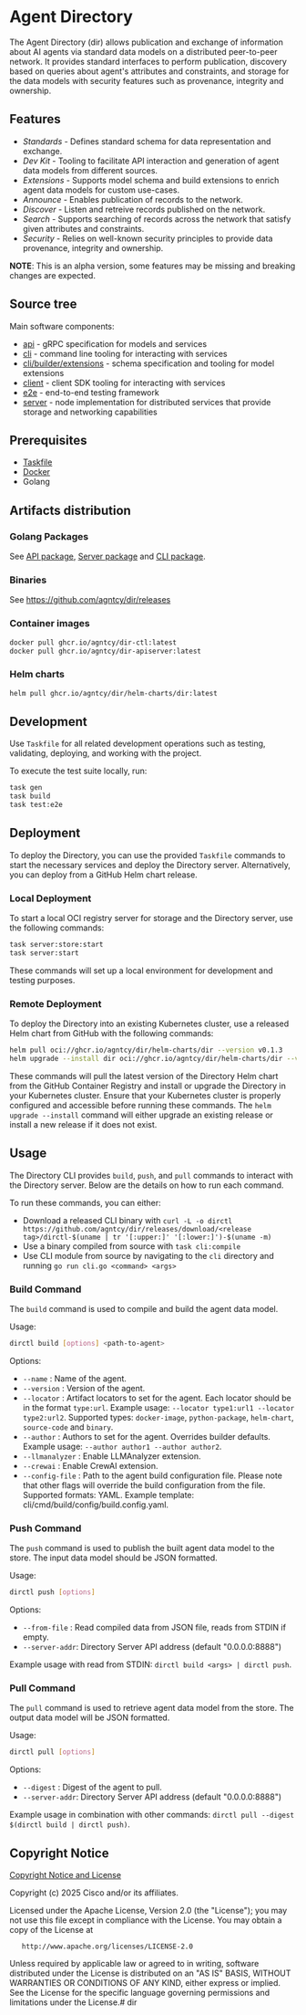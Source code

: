 # Agent Directory

The Agent Directory (dir) allows publication and exchange of information about AI
agents via standard data models on a distributed peer-to-peer network. 
It provides standard interfaces to perform publication, discovery based on queries about agent's
attributes and constraints, and storage for the data models with security features such as
provenance, integrity and ownership.

## Features

- _Standards_ - Defines standard schema for data representation and exchange.
- _Dev Kit_ - Tooling to facilitate API interaction and generation of agent data models from different sources.
- _Extensions_ - Supports model schema and build extensions to enrich agent data models for custom use-cases.
- _Announce_ - Enables publication of records to the network.
- _Discover_ - Listen and retreive records published on the network.
- _Search_ - Supports searching of records across the network that satisfy given attributes and constraints.
- _Security_ - Relies on well-known security principles to provide data provenance, integrity and ownership.

**NOTE**: This is an alpha version, some features may be missing and breaking changes are expected.

## Source tree

Main software components:

- [api](./api) - gRPC specification for models and services
- [cli](./cli) - command line tooling for interacting with services
- [cli/builder/extensions](./cli/builder/extensions) - schema specification and tooling for model extensions
- [client](./client) - client SDK tooling for interacting with services
- [e2e](./e2e) - end-to-end testing framework
- [server](./server) - node implementation for distributed services that provide storage and networking capabilities

## Prerequisites

- [Taskfile](https://taskfile.dev/)
- [Docker](https://www.docker.com/)
- Golang

## Artifacts distribution

### Golang Packages

See [API package](https://pkg.go.dev/github.com/agntcy/dir/api), [Server package](https://pkg.go.dev/github.com/agntcy/dir/server) and [CLI package](https://pkg.go.dev/github.com/agntcy/dir/cli).

### Binaries

See https://github.com/agntcy/dir/releases

### Container images

```bash
docker pull ghcr.io/agntcy/dir-ctl:latest
docker pull ghcr.io/agntcy/dir-apiserver:latest
```

### Helm charts

```bash
helm pull ghcr.io/agntcy/dir/helm-charts/dir:latest
```

## Development

Use `Taskfile` for all related development operations such as testing, validating, deploying, and working with the project.

To execute the test suite locally, run:

```bash
task gen
task build
task test:e2e
```

## Deployment

To deploy the Directory, you can use the provided `Taskfile` commands to start the necessary services and deploy the Directory server. Alternatively, you can deploy from a GitHub Helm chart release.

### Local Deployment

To start a local OCI registry server for storage and the Directory server, use the following commands:

```bash
task server:store:start
task server:start
```

These commands will set up a local environment for development and testing purposes.

### Remote Deployment

To deploy the Directory into an existing Kubernetes cluster, use a released Helm chart from GitHub with the following commands:

```bash
helm pull oci://ghcr.io/agntcy/dir/helm-charts/dir --version v0.1.3
helm upgrade --install dir oci://ghcr.io/agntcy/dir/helm-charts/dir --version v0.1.3
```

These commands will pull the latest version of the Directory Helm chart from the GitHub Container Registry and install or upgrade the Directory in your Kubernetes cluster. Ensure that your Kubernetes cluster is properly configured and accessible before running these commands. The `helm upgrade --install` command will either upgrade an existing release or install a new release if it does not exist.

## Usage

The Directory CLI provides `build`, `push`, and `pull` commands to interact with the Directory server. Below are the details on how to run each command.

To run these commands, you can either:
* Download a released CLI binary with `curl -L -o dirctl https://github.com/agntcy/dir/releases/download/<release tag>/dirctl-$(uname | tr '[:upper:]' '[:lower:]')-$(uname -m)`
* Use a binary compiled from source with `task cli:compile`
* Use CLI module from source by navigating to the `cli` directory and running `go run cli.go <command> <args>`

### Build Command

The `build` command is used to compile and build the agent data model.

Usage:
```bash
dirctl build [options] <path-to-agent>
```

Options:
- `--name` : Name of the agent.
- `--version` : Version of the agent.
- `--locator` : Artifact locators to set for the agent. Each locator should be in the format `type:url`. Example usage: `--locator type1:url1 --locator type2:url2`. Supported types: `docker-image`, `python-package`, `helm-chart`, `source-code` and `binary`.
- `--author` : Authors to set for the agent. Overrides builder defaults. Example usage: `--author author1 --author author2`.
- `--llmanalyzer` : Enable LLMAnalyzer extension.
- `--crewai` : Enable CrewAI extension.
- `--config-file` : Path to the agent build configuration file. Please note that other flags will override the build configuration from the file. Supported formats: YAML. Example template: cli/cmd/build/config/build.config.yaml.

### Push Command

The `push` command is used to publish the built agent data model to the store. The input data model should be JSON formatted.

Usage:
```bash
dirctl push [options]
```

Options:
- `--from-file` : Read compiled data from JSON file, reads from STDIN if empty.
- `--server-addr`: Directory Server API address (default "0.0.0.0:8888")

Example usage with read from STDIN: `dirctl build <args> | dirctl push`.

### Pull Command

The `pull` command is used to retrieve agent data model from the store. The output data model will be JSON formatted.

Usage:
```bash
dirctl pull [options]
```

Options:
- `--digest` : Digest of the agent to pull.
- `--server-addr`: Directory Server API address (default "0.0.0.0:8888")

Example usage in combination with other commands: `dirctl pull --digest $(dirctl build | dirctl push)`.

## Copyright Notice

[Copyright Notice and License](./LICENSE.md)

Copyright (c) 2025 Cisco and/or its affiliates.

Licensed under the Apache License, Version 2.0 (the "License");
you may not use this file except in compliance with the License.
You may obtain a copy of the License at

       http://www.apache.org/licenses/LICENSE-2.0

Unless required by applicable law or agreed to in writing, software
distributed under the License is distributed on an "AS IS" BASIS,
WITHOUT WARRANTIES OR CONDITIONS OF ANY KIND, either express or implied.
See the License for the specific language governing permissions and
limitations under the License.# dir
